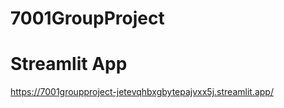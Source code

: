 # 7001GroupProject


# Streamlit App
https://7001groupproject-jetevqhbxgbytepajvxx5j.streamlit.app/ 
